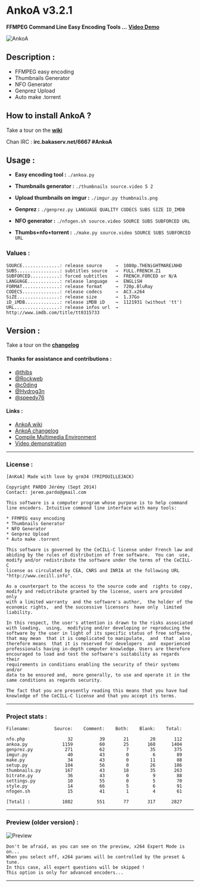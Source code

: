 AnkoA v3.2.1
=====

**FFMPEG Command Line Easy Encoding Tools ...** [**Video Demo**](https://www.youtube.com/watch?v=RvEIvgnXdBg&feature=youtu.be)

![AnkoA](http://i.imgur.com/BlG3BNs.png)

## Description :

* FFMPEG easy encoding
* Thumbnails Generator
* NFO Generator
* Genprez Upload
* Auto make .torrent

## How to install AnkoA ?

Take a tour on the [**wiki**](https://github.com/grm34/AnkoA/wiki/AnkoA-Wiki)

Chan IRC : **irc.bakaserv.net/6667 #AnkoA**

## Usage :

* **Easy encoding tool :**
`./ankoa.py`

* **Thumbnails generator :**
`./thumbnails source.video 5 2`

* **Upload thumbnails on imgur :**
`./imgur.py thumbnails.png`

* **Genprez :**
`./genprez.py LANGUAGE QUALITY CODECS SUBS SIZE ID_IMDB`

* **NFO generator :**
`./nfogen.sh source.video SOURCE SUBS SUBFORCED URL`
 
* **Thumbs+nfo+torrent :**
`./make.py source.video SOURCE SUBS SUBFORCED URL`

### Values :

    SOURCE..............: release source     →  1080p.THENiGHTMAREiNHD
    SUBS................: subtitles source   →  FULL.FRENCH.Z1
    SUBFORCED...........: forced subtitles   →  FRENCH.FORCED or N/A
    LANGUAGE............: release language   →  ENGLiSH
    FORMAT..............: release format     →  720p.BluRay
    CODECS..............: release codecs     →  AC3.x264
    SiZE................: release size       →  1.37Go
    iD_iMDB.............: release iMDB iD    →  1121931 (without 'tt')
    URL.................: release infos url  →  http://www.imdb.com/title/tt0315733  

## Version :

Take a tour on the [**changelog**](https://github.com/grm34/AnkoA/wiki/changelog)

#### Thanks for assistance and contributions :

* [@thibs](https://github.com/thibs7777777)
* [@Rockweb](https://github.com/Rockweb)
* [@c0ding](https://github.com/c0ding)
* [@Hydrog3n](https://github.com/Hydrog3n)
* [@speedy76](https://github.com/speedy76)

#### Links :

* [AnkoA wiki](https://github.com/grm34/AnkoA/wiki/AnkoA-Wiki)
* [AnkoA changelog](https://github.com/grm34/AnkoA/wiki/Changelog)
* [Compile Multimedia Environment](https://github.com/grm34/AnkoA/wiki/Compile-Multimedia-Environment)
* [Video demonstration](https://www.youtube.com/watch?v=RvEIvgnXdBg&feature=youtu.be)

***
### License :

    [AnKoA] Made with love by grm34 (FRIPOUILLEJACK)

    Copyright PARDO Jérémy (Sept 2014)
    Contact: jerem.pardo@gmail.com

    This software is a computer program whose purpose is to help command
    line encoders. Intuitive command line interface with many tools:  

    * FFMPEG easy encoding
    * Thumbnails Generator
    * NFO Generator
    * Genprez Upload
    * Auto make .torrent

    This software is governed by the CeCILL-C license under French law and
    abiding by the rules of distribution of free software.  You can  use, 
    modify and/or redistribute the software under the terms of the CeCILL-C
    license as circulated by CEA, CNRS and INRIA at the following URL
    "http://www.cecill.info". 

    As a counterpart to the access to the source code and  rights to copy,
    modify and redistribute granted by the license, users are provided only
    with a limited warranty  and the software's author,  the holder of the
    economic rights,  and the successive licensors  have only  limited
    liability. 

    In this respect, the user's attention is drawn to the risks associated
    with loading,  using,  modifying and/or developing or reproducing the
    software by the user in light of its specific status of free software,
    that may mean  that it is complicated to manipulate,  and  that  also
    therefore means  that it is reserved for developers  and  experienced
    professionals having in-depth computer knowledge. Users are therefore
    encouraged to load and test the software's suitability as regards their
    requirements in conditions enabling the security of their systems and/or 
    data to be ensured and,  more generally, to use and operate it in the 
    same conditions as regards security. 

    The fact that you are presently reading this means that you have had
    knowledge of the CeCILL-C license and that you accept its terms.

***    
### Project stats :
    
	Filename:         Source:    Comment:    Both:    Blank:    Total:

	nfo.php                32          39       21        20       112
	ankoa.py             1159          60       25       160      1404
	genprez.py            271          62        7        35       375
	imgur.py               40          43        0         6        89
	make.py                34          43        0        11        88
	setup.py              104          56        0        26       186
	thumbnails.py         167          43       18        35       263
	bitrate.py             36          43        0         9        88
	settings.py            10          55        0         5        70
	style.py               14          66        5         6        91
	nfogen.sh              15          41        1         4        61

	[Total] :            1882         551       77       317      2827
	
***
### Preview (older version) :

![Preview](http://i.imgur.com/kGjj63X.png)

    Don't be afraid, as you can see on the preview, x264 Expert Mode is on...
    When you select off, x264 params will be controlled by the preset & tune.
    In this case, all expert questions will be skipped !
    This option is only for advanced encoders...

***
